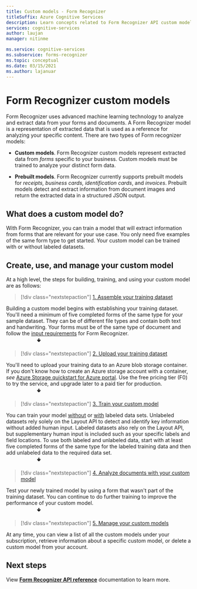 ```yaml
---
title: Custom models - Form Recognizer
titleSuffix: Azure Cognitive Services
description: Learn concepts related to Form Recognizer API custom models- usage and limits.
services: cognitive-services
author: laujan
manager: nitinme

ms.service: cognitive-services
ms.subservice: forms-recognizer
ms.topic: conceptual
ms.date: 03/15/2021
ms.author: lajanuar
---
```


# Form Recognizer custom models

Form Recognizer uses advanced machine learning technology to analyze and extract data from your forms and documents. A Form Recognizer model is a representation of extracted data that is used as a reference for analyzing your specific content. There are two types of Form recognizer models:

* **Custom models**. Form Recognizer custom models represent extracted data from _forms_ specific to your business. Custom models must be trained to analyze your distinct form data.

* **Prebuilt models**. Form Recognizer currently supports prebuilt models for _receipts, business cards, identification cards_, and _invoices_. Prebuilt models detect and extract information from document images and return the extracted data in a structured JSON output.

## What does a custom model do?

With Form Recognizer, you can train a model that will extract information from forms that are relevant for your use case. You only need five examples of the same form type to get started. Your custom model can be trained with or without labeled datasets.

## Create, use, and manage your custom model

At a high level, the steps for building, training, and using your custom model are as follows:

> [!div class="nextstepaction"]
> [1. Assemble your training dataset](build-training-data-set.md#custom-model-input-requirements)

Building a custom model begins with establishing your training dataset. You'll need a minimum of five completed forms of the same type for your sample dataset. They can be of different file types and contain both text and handwriting. Your forms must be of the same type of document and follow the [input requirements](build-training-data-set.md#custom-model-input-requirements) for Form Recognizer.  
&emsp;&emsp;&emsp;&emsp;&emsp;&emsp;&#129155;

> [!div class="nextstepaction"]
> [2. Upload your training dataset](build-training-data-set.md#upload-your-training-data)

You'll need to upload your training data to an Azure blob storage container. If you don't know how to create an Azure storage account with a container, *see* [Azure Storage quickstart for Azure portal](../../storage/blobs/storage-quickstart-blobs-portal.md). Use the free pricing tier (F0) to try the service, and upgrade later to a paid tier for production.  
&emsp;&emsp;&emsp;&emsp;&emsp;&emsp;&#129155;
> [!div class="nextstepaction"]
> [3. Train your custom model](quickstarts/client-library.md#train-a-custom-model)

You can train your model [without](quickstarts/client-library.md#train-a-model-without-labels) or [with](quickstarts/client-library.md#train-a-model-with-labels) labeled data sets. Unlabeled datasets rely solely on the Layout API to detect and identify key information without added human input. Labeled datasets also rely on the Layout API, but supplementary human input is included such as your specific labels and field locations. To use both labeled and unlabeled data, start with at least five completed forms of the same type for the labeled training data and then add unlabeled data to the required data set.  
&emsp;&emsp;&emsp;&emsp;&emsp;&emsp;&#129155;  

>[!div class="nextstepaction"]
> [4. Analyze documents with your custom model](quickstarts/client-library.md#analyze-forms-with-a-custom-model)

Test your newly trained model by using a form that wasn't part of the training dataset. You can continue to do further training to improve the performance of your custom model.  
&emsp;&emsp;&emsp;&emsp;&emsp;&emsp;&#129155;

> [!div class="nextstepaction"]
> [5. Manage your custom models](quickstarts/client-library.md#manage-custom-models)

At any time, you can view a list of all the custom models under your subscription, retrieve information about a specific custom model, or delete a custom model from your account.

## Next steps

View **[Form Recognizer API reference](https://westcentralus.dev.cognitive.microsoft.com/docs/services/form-recognizer-api-v2-1-preview-3/operations/5ed8c9843c2794cbb1a96291)** documentation to learn more.
>
